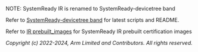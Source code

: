 NOTE: SystemReady IR is renamed to SystemReady-devicetree band

Refer to [SystemReady-devicetree band](../../SystemReady-devicetree-band) for latest scripts and README.

Refer to [IR prebuilt_images](../prebuilt_images) for SystemReady IR prebuilt certification images


*Copyright (c) 2022-2024, Arm Limited and Contributors. All rights reserved.*
